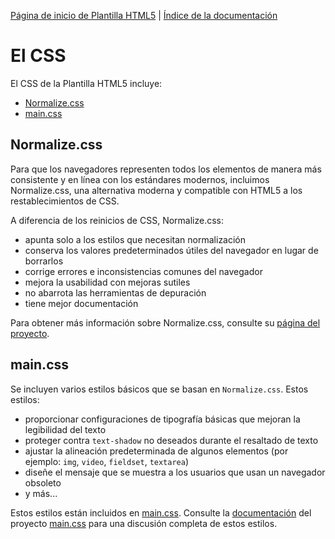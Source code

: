 [Página de inicio de Plantilla HTML5](https://html5boilerplate.com/) | [Índice de la documentación](TOC.es.md)

# El CSS

El CSS de la Plantilla HTML5 incluye:

* [Normalize.css](#normalizecss)
* [main.css](#maincss)

## Normalize.css

Para que los navegadores representen todos los elementos de manera más consistente y en línea con los estándares
modernos, incluimos Normalize.css, una alternativa moderna y compatible con HTML5 a los restablecimientos de CSS.

A diferencia de los reinicios de CSS, Normalize.css:

* apunta solo a los estilos que necesitan normalización
* conserva los valores predeterminados útiles del navegador en lugar de borrarlos
* corrige errores e inconsistencias comunes del navegador
* mejora la usabilidad con mejoras sutiles
* no abarrota las herramientas de depuración
* tiene mejor documentación

Para obtener más información sobre Normalize.css, consulte su [página del proyecto](https://necolas.github.io/normalize.css/).

## main.css

Se incluyen varios estilos básicos que se basan en `Normalize.css`. Estos estilos:

* proporcionar configuraciones de tipografía básicas que mejoran la legibilidad del texto
* proteger contra `text-shadow` no deseados durante el resaltado de texto
* ajustar la alineación predeterminada de algunos elementos (por ejemplo: `img`, `video`, `fieldset`, `textarea`)
* diseñe el mensaje que se muestra a los usuarios que usan un navegador obsoleto
* y más...

Estos estilos están incluidos en [main.css](https://github.com/h5bp/html5-boilerplate/blob/master/dist/css/main.css). Consulte la [documentación](https://github.com/h5bp/main.css/blob/master/README.md#features) del proyecto [main.css](https://github.com/h5bp/main.css) para una
discusión completa de estos estilos.
